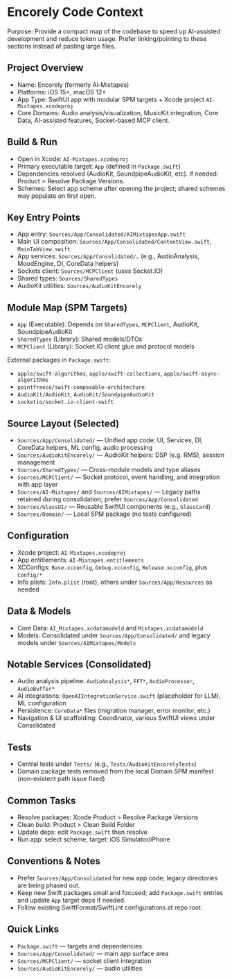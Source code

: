 # Encorely Code Context

Purpose: Provide a compact map of the codebase to speed up AI-assisted development and reduce token usage. Prefer linking/pointing to these sections instead of pasting large files.

## Project Overview
- Name: Encorely (formerly AI‑Mixtapes)
- Platforms: iOS 15+, macOS 12+
- App Type: SwiftUI app with modular SPM targets + Xcode project `AI-Mixtapes.xcodeproj`
- Core Domains: Audio analysis/visualization, MusicKit integration, Core Data, AI-assisted features, Socket-based MCP client.

## Build & Run
- Open in Xcode: `AI-Mixtapes.xcodeproj`
- Primary executable target: `App` (defined in `Package.swift`)
- Dependencies resolved (AudioKit, SoundpipeAudioKit, etc). If needed: Product > Resolve Package Versions.
- Schemes: Select app scheme after opening the project; shared schemes may populate on first open.

## Key Entry Points
- App entry: `Sources/App/Consolidated/AIMixtapesApp.swift`
- Main UI composition: `Sources/App/Consolidated/ContentView.swift`, `MainTabView.swift`
- App services: `Sources/App/Consolidated/…` (e.g., AudioAnalysis, MoodEngine, DI, CoreData helpers)
- Sockets client: `Sources/MCPClient` (uses Socket.IO)
- Shared types: `Sources/SharedTypes`
- AudioKit utilities: `Sources/AudioKitEncorely`

## Module Map (SPM Targets)
- `App` (Executable): Depends on `SharedTypes`, `MCPClient`, AudioKit, SoundpipeAudioKit
- `SharedTypes` (Library): Shared models/DTOs
- `MCPClient` (Library): Socket.IO client glue and protocol models

External packages in `Package.swift`:
- `apple/swift-algorithms`, `apple/swift-collections`, `apple/swift-async-algorithms`
- `pointfreeco/swift-composable-architecture`
- `AudioKit/AudioKit`, `AudioKit/SoundpipeAudioKit`
- `socketio/socket.io-client-swift`

## Source Layout (Selected)
- `Sources/App/Consolidated/` — Unified app code: UI, Services, DI, CoreData helpers, ML config, audio processing
- `Sources/AudioKitEncorely/` — AudioKit helpers: DSP (e.g. RMS), session management
- `Sources/SharedTypes/` — Cross-module models and type aliases
- `Sources/MCPClient/` — Socket protocol, event handling, and integration with app layer
- `Sources/AI-Mixtapes/` and `Sources/AIMixtapes/` — Legacy paths retained during consolidation; prefer `Sources/App/Consolidated`
- `Sources/GlassUI/` — Reusable SwiftUI components (e.g., `GlassCard`)
- `Sources/Domain/` — Local SPM package (no tests configured)

## Configuration
- Xcode project: `AI-Mixtapes.xcodeproj`
- App entitlements: `AI-Mixtapes.entitlements`
- XCConfigs: `Base.xcconfig`, `Debug.xcconfig`, `Release.xcconfig`, plus `Config/*`
- Info plists: `Info.plist` (root), others under `Sources/App/Resources` as needed

## Data & Models
- Core Data: `AI_Mixtapes.xcdatamodeld` and `Mixtapes.xcdatamodeld`
- Models: Consolidated under `Sources/App/Consolidated/` and legacy models under `Sources/AIMixtapes/Models`

## Notable Services (Consolidated)
- Audio analysis pipeline: `AudioAnalysis*`, `FFT*`, `AudioProcessor`, `AudioBuffer*`
- AI integrations: `OpenAIIntegrationService.swift` (placeholder for LLM), ML configuration
- Persistence: `CoreData*` files (migration manager, error monitor, etc.)
- Navigation & UI scaffolding: Coordinator, various SwiftUI views under Consolidated

## Tests
- Central tests under `Tests/` (e.g., `Tests/AudioKitEncorelyTests`)
- Domain package tests removed from the local Domain SPM manifest (non-existent path issue fixed)

## Common Tasks
- Resolve packages: Xcode Product > Resolve Package Versions
- Clean build: Product > Clean Build Folder
- Update deps: edit `Package.swift` then resolve
- Run app: select scheme, target: iOS Simulator/iPhone

## Conventions & Notes
- Prefer `Sources/App/Consolidated` for new app code; legacy directories are being phased out.
- Keep new Swift packages small and focused; add `Package.swift` entries and update `App` target deps if needed.
- Follow existing SwiftFormat/SwiftLint configurations at repo root.

## Quick Links
- `Package.swift` — targets and dependencies
- `Sources/App/Consolidated/` — main app surface area
- `Sources/MCPClient/` — socket client integration
- `Sources/AudioKitEncorely/` — audio utilities

